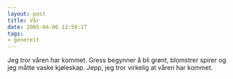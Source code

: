 ```yaml
---
layout: post
title: Vår
date: 2005-04-06 12:59:17
tags: 
- generelt
---
```

Jeg tror våren har kommet. Gress begynner å bli grønt, blomstrer spirer og jeg måtte vaske kjøleskap. Jepp, jeg tror virkelig at våren har kommet.
